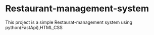 # Restaurant-management-system
This project is a simple Restaurat-management system using python(FastApi),HTML,CSS

